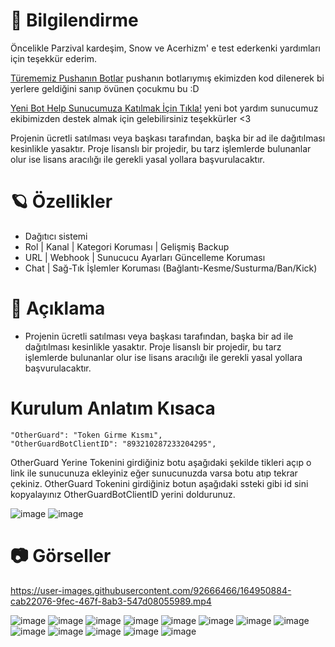 # 🎄 Bilgilendirme 

Öncelikle Parzival kardeşim, Snow ve Acerhizm' e test ederkenki yardımları için teşekkür ederim.

[Türememiz Pushanın Botlar](https://github.com/SnowsOuts/pusha-botlar) pushanın botlarıymış ekimizden kod dilenerek bi yerlere geldiğini sanıp övünen çocukmu bu :D

[Yeni Bot Help Sunucumuza Katılmak İçin Tıkla!](https://discord.gg/2Cqd2AmmsX) yeni bot yardım sunucumuz ekibimizden destek almak için gelebilirsiniz teşekkürler <3

Projenin ücretli satılması veya başkası tarafından, başka bir ad ile dağıtılması kesinlikle yasaktır. Proje lisanslı bir projedir, bu tarz işlemlerde bulunanlar olur ise lisans aracılığı ile gerekli yasal yollara başvurulacaktır.

# 🪐 Özellikler 

- Dağıtıcı sistemi
- Rol | Kanal | Kategori Koruması | Gelişmiş Backup
- URL | Webhook | Sunucucu Ayarları Güncelleme Koruması
- Chat | Sağ-Tık İşlemler Koruması (Bağlantı-Kesme/Susturma/Ban/Kick)

# 🍭 Açıklama

- Projenin ücretli satılması veya başkası tarafından, başka bir ad ile dağıtılması kesinlikle yasaktır. Proje lisanslı bir projedir, bu tarz işlemlerde bulunanlar olur ise lisans aracılığı ile gerekli yasal yollara başvurulacaktır.

# Kurulum Anlatım Kısaca

    "OtherGuard": "Token Girme Kısmı",
    "OtherGuardBotClientID": "893210287233204295",

OtherGuard Yerine Tokenini girdiğiniz botu aşağıdaki şekilde tikleri açıp o link ile sunucunuza ekleyiniz eğer sunucunuzda varsa botu atıp tekrar çekiniz.
OtherGuard Tokenini girdiğiniz botun aşağıdaki ssteki gibi id sini kopyalayınız OtherGuardBotClientID yerini doldurunuz.

![image](https://user-images.githubusercontent.com/92666466/173943429-abac2204-0ab7-41c4-80f3-0c45782b51ef.png)
![image](https://user-images.githubusercontent.com/92666466/173943546-df4bf147-42de-4009-b73b-1fe06972f6d1.png)

# 📷 Görseller

https://user-images.githubusercontent.com/92666466/164950884-cab22076-9fec-467f-8ab3-547d08055989.mp4

![image](https://user-images.githubusercontent.com/92666466/164950892-39b2f491-a3db-4b0c-8be7-899cfe42cd50.png)
![image](https://user-images.githubusercontent.com/92666466/164950894-9eb855c5-bf1e-4d53-8792-e0843e3fa401.png)
![image](https://user-images.githubusercontent.com/92666466/164950903-efe2b041-cef3-4de4-85e3-92837130e6c4.png)
![image](https://user-images.githubusercontent.com/92666466/164950904-3a216718-103e-4147-a2f2-acbd72fc1114.png)
![image](https://user-images.githubusercontent.com/92666466/164950907-230a88d3-ed6e-4c08-9722-0807972a90ec.png)
![image](https://user-images.githubusercontent.com/92666466/164950915-3a15584d-189d-4e98-87cf-908bb104f948.png)
![image](https://user-images.githubusercontent.com/92666466/164950919-1d23ec4c-52ca-4e91-ab36-a79356913ce8.png)
![image](https://user-images.githubusercontent.com/92666466/164950921-1212fc0f-1c45-43c9-84eb-eba1d4e95290.png)
![image](https://user-images.githubusercontent.com/92666466/164950925-41b3df5c-aa3e-477a-9325-420421b85940.png)
![image](https://user-images.githubusercontent.com/92666466/164950932-4596f29b-5c11-40cb-acef-6dbc756114b2.png)
![image](https://user-images.githubusercontent.com/92666466/164950935-a9da974c-5c5b-4c9a-8d8d-b99d5b5712a9.png)
![image](https://user-images.githubusercontent.com/92666466/164950937-a3e97a87-72c7-46a3-b06d-3d6cac2aa88b.png)
![image](https://user-images.githubusercontent.com/92666466/164950938-c2639e3e-cde7-40ea-81f7-2d47e859ccb4.png)
